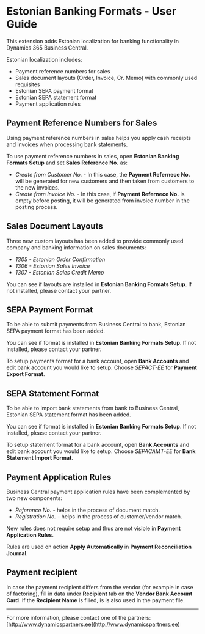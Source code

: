 ---
---
# Estonian Banking Formats - User Guide
This extension adds Estonian localization for banking functionality in Dynamics 365 Business Central.

Estonian localization includes:
- Payment reference numbers for sales
- Sales document layouts (Order, Invoice, Cr. Memo) with commonly used requisites
- Estonian SEPA payment format
- Estonian SEPA statement format
- Payment application rules
  
## Payment Reference Numbers for Sales
Using payment reference numbers in sales helps you apply cash receipts and invoices when processing bank statements.

To use payment reference numbers in sales, open **Estonian Banking Formats Setup** and set **Sales Reference No.** as:
- *Create from Customer No.* - In this case, the **Payment Refernece No.** will be generated for new customers and then taken from customers to the new invoices.
- *Create from Invoice No.* - In this case, if **Payment Refernece No.** is empty before posting, it will be generated from invoice number in the posting process.

## Sales Document Layouts
Three new custom layouts has been added to provide commonly used company and banking information on sales documents:
- *1305 - Estonian Order Confirmation*
- *1306 - Estonian Sales Invoice*
- *1307 - Estonian Sales Credit Memo*

You can see if layouts are installed in **Estonian Banking Formats Setup**. If not installed, please contact your partner.

## SEPA Payment Format
To be able to submit payments from Business Central to bank, Estonian SEPA payment format has been added.

You can see if format is installed in **Estonian Banking Formats Setup**. If not installed, please contact your partner.

To setup payments format for a bank account, open **Bank Accounts** and edit bank account you would like to setup. Choose *SEPACT-EE* for **Payment Export Format**.

## SEPA Statement Format
To be able to import bank statements from bank to Business Central, Estonian SEPA statement format has been added.

You can see if format is installed in **Estonian Banking Formats Setup**. If not installed, please contact your partner.

To setup statement format for a bank account, open **Bank Accounts** and edit bank account you would like to setup. Choose *SEPACAMT-EE* for **Bank Statement Import Format**.

## Payment Application Rules
Business Central payment application rules have been complemented by two new components:
- *Reference No.* - helps in the process of document match.
- *Registration No.* - helps in the process of customer/vendor match.

New rules does not require setup and thus are not visible in **Payment Application Rules**.

Rules are used on action **Apply Automatically** in **Payment Reconciliation Journal**.


## Payment recipient
In case the payment recipient differs from the vendor (for example in case of factoring), fill in data under **Recipient** tab on the **Vendor Bank Account Card**. If the **Recipient Name** is filled, is is also used in the payment file.  

***

For more information, please contact one of the partners:  
[http://www.dynamicspartners.ee](http://www.dynamicspartners.ee)
